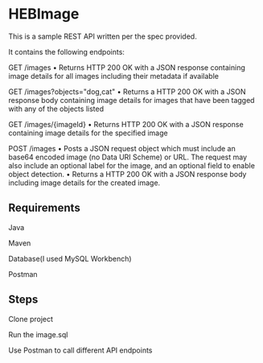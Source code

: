 # HEBImage
This is a sample REST API written per the spec provided.

It contains the following endpoints:

GET /images
• Returns HTTP 200 OK with a JSON response containing image details for all images including their metadata if available

GET /images?objects="dog,cat"
• Returns a HTTP 200 OK with a JSON response body containing image details for images that have been tagged with any of the objects listed

GET /images/{imageId}
• Returns HTTP 200 OK with a JSON response containing image details for the specified image

POST /images
• Posts a JSON request object which must include an base64 encoded image (no Data URI Scheme) or URL. The request may also include an optional label for the image, and an optional field to enable object detection. • Returns a HTTP 200 OK with a JSON response body including image details for the created image.

## Requirements


Java


Maven


Database(I used MySQL Workbench)


Postman

## Steps


Clone project


Run the image.sql


Use Postman to call different API endpoints


